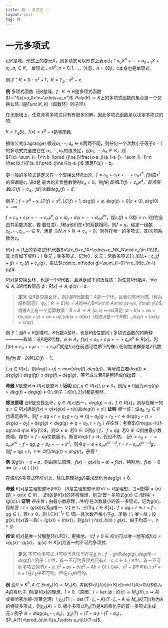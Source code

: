 ```yaml
---
title: 数 · 多项式 一
layout: post
tag: 数
---
```


# 一元多项式

设$K$是域，形式上的变元$X$，则多项式可以形式上表示为：$a_0X^n+\cdots+a_{n-1}X+a_n, a_i\in K$，
单项式：$cX^n, n=0,1,\dots$，注意，$n=0$时，$c$本身也是单项式.

例子：$K=\mathbb{R}: x^2+1$，$K=\mathbb{F}_p: x^p-x$.

**例**  多项式函数.  设$K$是域，$f:K\rightarrow K$是多项式函数$(=:"f(x)=a_0x^n+\cdots+a_n")$.
$Poly(K):=K$上的多项式函数的集合是一个交换幺环. (是$Func(K, K)$（函数环）的子环).

在无限域上，任意非零多项式只有有限多的解，因此多项式函数足以决定多项式的项.

$K=\mathbb{F}_q$时，$f(x)=x^q-x$是零函数.

插值公式(Lagrange)  假设$a_1,\cdots, a_n \in K$两两不同，则任何一个次数小于等于$n-1$的多项式完全由它在
$a_1, \cdots, a_n$的值决定，设$b_1, \cdots, b_n\in K$，则
$F(x)=\sum_{i=1}^n b_i\prod_{j\ne i}\frac{x-a_j}{a_i-a_j}=
\sum_{i=1}^n \frac{b_i}{F(a_i)}\prod_{j\ne i}(x-a_j)$
满足$F(a_i)=b_i$.

更一般的多项式是定义在一个交换幺环$R$上的，$f=c_0+c_1x+\cdots+c_nx^n$. $f$对应$x^i$的*系数*是$c_i$. 设$d$是
最大的非负整数使得$c_d\ne0$，称$f$的*首项*$LT(f)=c_dx^d$，*首项系数*$LC(f)=c_d$，$f$的*次数*$deg_x(f)=d$.

例子：$f=x^q-x, LT(f)=x^q, LC(f)=1, deg(f)=q$. $deg(c)=0(c\ne0), deg(0)=-\infty$.

$f=c_0+c_1x+\cdots+c_nx^n, g=d_0+d_1x+\cdots+d_mx^m$，视$c_i(f)=0$若$i>n$. 则$f$完全由其系数决定，若
若任意$i$，$f$和$g$他们在$x^i$的系数相同，则$f=g$，给定一组数$c_0,\cdots,c_n,\cdots\in R$，满足
$\exists N, n>N\Rightarrow c_n=0$，则存在唯一的多项式，其$i$次项系数为$c_i$.

$R[x]:=R$上的多项式环\代数$=\\{c_0+c_1X+\cdots+c_NX_N\mid c_i\in R\\}$，其上有如下资料：\\
零元：零多项式，记为$0$，幺元：常数多项式$1$.\\
加法$+:c_n(f+g)=c_n(f)+c_n(g)$，乘法$\cdot:c_n(f\cdot g)=\sum_{l=0}^n c_l(f)c_{n-l}(g)$.

$R[x]$是交换幺环，也是一个$R$代数，且满足如下的泛性质：对任意$R$代数$A$，$\forall a\in A, \exists!R$代数同态
$\phi:R[x]\rightarrow A, \phi(x)=a$.

> **定义**  设$R$是交换幺环，则$A$是$R$代数若：$A$是一个环，且我们有环同态（称为结构同态）
> $\phi_0:R\rightarrow Z(A)=A$的中心$=\\{x\in A\mid xy=yx, \forall y\\}$.
> 或者$A$上有一个运算数乘：$R\times A\rightarrow A, (a,x)\mapsto ax$满足
> $(a+b)x=ax+bx$,$a(x+y)=ax+ay$,$(ab)x=a(bx)$（现在$A$是一个$R$模）,$a(xy)=(ax)y=x(ay)$.

例子：当$R=K$是域时，$K$代数$A$是环，也是$K$线性空间.\\
多项式函数的的解释————取值：设$A$是$R$代数，$a\in A$，$f(x)=c_0+c_1x+\cdots+c_nx^n\in R[x]$，则
$f(a)=c_0+c_1a+\cdots+c_na^n$就是$f(x)$在前述泛性质下的像.\\
任何加法群都是$\mathbb{Z}$代数.

称$f$为*首一的*若$LC(f)=1$.

$f,g\in R[x]$，则$deg(f+g)\le max(deg(f),deg(g))$，等号成立若$deg(f)\ne deg(g)$.\\
$deg(fg)\le deg(f)+deg(g)$，等号成立若$R$是整环或$f$或$g$首一.

**命题**  $R$是整环$\Rightarrow$ $R[x]$是整环.\\
**证明**  设$f,g\in R[x]$$f,g\ne 0$，则$fg\ne0$因为$deg(fg)=deg(f)+deg(g)\ne 0$.\\
例子：$K[x], \mathbb{Z}[x]$都是整环.

**除法原理**  设$R$是交换幺环，$g\in R[x]$首一，$deg(g)=d$，$f\in R[x]$，则存在唯一的
$q,r\in R[x]$满足$f(x)=q(x)g(x)+r(x)$且$deg(r)<d$.\\
**证明**  *唯一性*：设$q_2,r_2\in R$也满足条件，则$f=qg+r=q_2g+r_2$ $\Rightarrow$ $(q-q_2)g=r_2-r$
$\Rightarrow$ $deg(r_2-r)=deg(q-q_2)+deg(g)<deg(g)$ $\Rightarrow$ $q=q_2,r=r_2$.\\
*存在性*：考察$\Omega:=\\{f-qg\mid q\in R[x]\\}$，则$\Omega\ne \emptyset$. 若$0\in\Omega$则$g\mid f$，
$f=qg$. 若$0\notin\Omega$则由最小数原理，存在$r=f-qg$次数最小，断言$deg(r)<d$，假设不然，
记$r=c_0+\cdots+c_mx^m=f-qg, g=b_0+\cdots+x^d$，则令$\tilde{q}=q+c_mx^{m-d}, \tilde{r}=r-c_mx^{m-d}g$，
则$f=\tilde{q}g+\tilde{r}$，$\tilde{r}\in \Omega$但$deg(\tilde{r})<deg(r)$，矛盾！

**例** 设$g(x)=x-a$，则由除法原理，$f(x)=q(x)(x-a)+f(a)$，特别地，$f(a)=0\Leftrightarrow(x-a)\mid f(x)$.

在域$K$的多项式环$K[x]$上，除法原理对$g$的要求弱化为$deg(g)\ne 0$.

**命题** $K[x]$是主理想整环(PID)
（$R$是主理想整环即$\forall I\subset R$是理想，$\exists a$使得$I=(a)$即$I={ax|x\in R}$），
即设$I$是$K[x]$的非零理想，则$\exists!$首一多项式$g(x)\in I$使得$I=(g(x))$.\\
**证明** *存在性*：由最小数原理，$I$中存在次数最小的首一多项式，记为$g(x)$，现断言：$I=(g(x))$以及$g$唯一.
$\forall f\in I$，$\exists(!)q,r\in K[x]$，$f=qg+r$ $\Rightarrow$ $r=f-qg\in I$，若$r\ne 0$，则
$LC(r)^{-1}r\in I$首一且次数严格小于$g$，矛盾！\\
*唯一性*：设$g(x),h(x)$首一且$I=(g(x))=(h(x))$，则$g(x)\mid h(x), h(x)\mid g(x)$，由于均首一，$h=g$.

**推论** $K[x]$是唯一分解整环(UFD)，更强地，$\forall f\ne0\in K[x]$可以唯一地写成$f(x)=cg_1(x)\cdots g_r(x)$，
$g_i(x)\in K[x]$为首一的不可约多项式.

> **定义** 不可约多项式. f可约当且仅当存在$g,h$，$f=gh$且$deg(g),deg(h)<deg(f)$.\\
> 例子：$\mathbb{C}$中，首一不可约多项式只有$x-c,c\in\mathbb{C}$.\\
> $\mathbb{R}$中，首一不可约多项式只有$x-a,x^2+ax+b(a^2-4b<0)$.\\
> $\mathbb{Q}$中，$x^3-2$不可约.\\
> $x^2+x+1$在$\mathbb{F}_2$中不可约，但在$\mathbb{F}_3$中可约.

**例** 设$V=K^n,A\in End_K(V)\cong M_n(K)$. 考察$I=\\{f(x)\in K[x]\mid f(A)=0\\}$称为$A$的零化子.
则$I$是$K[x]$的理想，$I\ne 0$.（原因：$I=\ker (\phi:K[x]\rightarrow M_n(K), x\mapsto A)$
或者哈密尔顿-凯莱定理）\\
$\chi_A(T):=\det(T\cdot I_n-A)$($T\cdot I_n-A\in M_n(K[T])$)称为$A$的特征多项式，则$\chi_A(A)=0$.
极小多项式$P_A(T)$是A的零化子的首一多项式生成元.\\
例子 $A=diag(a_1, \cdots, a_n)$，$\chi_A(T)=(T-a_1)\cdots(T-a_n)$，
$P_A(T)=\prod_{a\in \\{a_1\cdots a_n\\}}(T-a)$.
